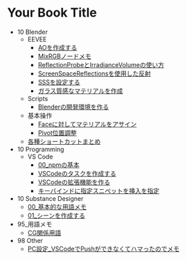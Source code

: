 # Your Book Title

- 10 Blender
  - EEVEE
    * [AOを作成する](docs/10_Blender/EEVEE/AOを作成する.md)
    * [MixRGBノードメモ](docs/10_Blender/EEVEE/MixRGBノードメモ.md)
    * [ReflectionProbeとIrradianceVolumeの使い方](docs/10_Blender/EEVEE/ReflectionProbeとIrradianceVolumeの使い方.md)
    * [ScreenSpaceReflectionsを使用した反射](docs/10_Blender/EEVEE/ScreenSpaceReflectionsを使用した反射.md)
    * [SSSを設定する](docs/10_Blender/EEVEE/SSSを設定する.md)
    * [ガラス質感なマテリアルを作成](docs/10_Blender/EEVEE/ガラス質感なマテリアルを作成.md)
  - Scripts
    * [Blenderの開発環境を作る](docs/10_Blender/Scripts/Blenderの開発環境を作る.md)
  - 基本操作
    * [Faceに対してマテリアルをアサイン](docs/10_Blender/基本操作/Faceに対してマテリアルをアサイン.md)
    * [Pivot位置調整](docs/10_Blender/基本操作/Pivot位置調整.md)
  * [各種ショートカットまとめ](docs/10_Blender/各種ショートカットまとめ.md)
- 10 Programming
  - VS Code
    * [00_npmの基本](docs/10_Programming/VSCode/00_npmの基本.md)
    * [VSCodeのタスクを作成する](docs/10_Programming/VSCode/VSCodeのタスクを作成する.md)
    * [VSCodeの拡張機能を作る](docs/10_Programming/VSCode/VSCodeの拡張機能を作る.md)
    * [キーバインドに指定スニペットを挿入を指定](docs/10_Programming/VSCode/キーバインドに指定スニペットを挿入を指定.md)
- 10 Substance Designer
  * [00_基本的な用語メモ](docs/10_SubstanceDesigner/00_基本的な用語メモ.md)
  * [01_シーンを作成する](docs/10_SubstanceDesigner/01_シーンを作成する.md)
- 95_用語メモ
  * [CG関係用語](docs/95_用語メモ/CG関係用語.md)
- 98 Other
  * [PC設定_VSCodeでPushができなくてハマったのでメモ](docs/98_Other/PC設定_VSCodeでPushができなくてハマったのでメモ.md)
